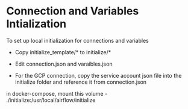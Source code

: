 # Connection and Variables Intialization

To set up local initialization for connections and variables

- Copy initialize_template/* to initialize/*

- Edit connection.json and varaibles.json 

- For the GCP connection, copy the service account json file into the initialize folder and reference it from connection.json

in docker-compose, mount this volume
    - ./initialize:/usr/local/airflow/initialize
